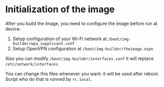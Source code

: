 # Initialization of the image

After you build the image, you need to configure the image before run at device:

1. Setup configuration of your Wi-Fi network at `/boot/img-builder/wpa_supplicant.conf`
2. Setup OpenVPN configuration at `/boot/img-builder/theimage.ovpn`

Also you can modify `/boot/img-builder/interfaces.conf` it will replace `/etc/network/interfaces`.

You can change this files whenever you want: it will be used after reboot. Script who do that is runned by `rc.local`.
